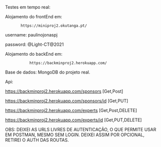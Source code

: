 Testes em tempo real:

Alojamento do frontEnd em:

           https://miniproj2.okutanga.pt/

username: paulinojonaspj

password: @Light-CT@2021

Alojamento do backEnd em:

               https://backminproj2.herokuapp.com/

Base de dados: MongoDB do projeto real.

Api:

https://backminproj2.herokuapp.com/sponsors [Get,Post]

https://backminproj2.herokuapp.com/sponsors/id [Get,PUT]

https://backminproj2.herokuapp.com/experts [Get,Post,DELETE]

https://backminproj2.herokuapp.com/experts/id [Get,PUT,DELETE]



OBS: DEIXEI AS URLS LIVRES DE AUTENTICAÇÃO, O QUE PERMITE USAR EM POSTMAN, MESMO SEM LOGIN. DEIXEI ASSIM POR OPCIONAL, RETIREI O AUTH DAS ROUTAS.